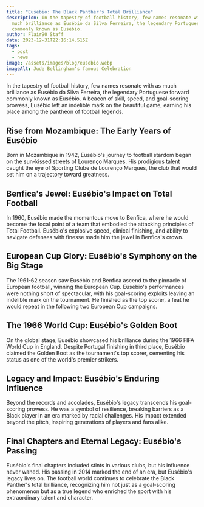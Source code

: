 ```yaml
---
title: "Eusébio: The Black Panther's Total Brilliance"
description: In the tapestry of football history, few names resonate with as
  much brilliance as Eusébio da Silva Ferreira, the legendary Portuguese forward
  commonly known as Eusébio.
author: Flair90 Staff
date: 2023-12-31T22:16:14.515Z
tags:
  - post
  - news
image: /assets/images/blog/eusebio.webp
imageAlt: Jude Bellingham's famous Celebration
---
```

In the tapestry of football history, few names resonate with as much brilliance as Eusébio da Silva Ferreira, the legendary Portuguese forward commonly known as Eusébio. A beacon of skill, speed, and goal-scoring prowess, Eusébio left an indelible mark on the beautiful game, earning his place among the pantheon of football legends.

## Rise from Mozambique: The Early Years of Eusébio

Born in Mozambique in 1942, Eusébio's journey to football stardom began on the sun-kissed streets of Lourenço Marques. His prodigious talent caught the eye of Sporting Clube de Lourenço Marques, the club that would set him on a trajectory toward greatness.

## Benfica's Jewel: Eusébio's Impact on Total Football

In 1960, Eusébio made the momentous move to Benfica, where he would become the focal point of a team that embodied the attacking principles of Total Football. Eusébio's explosive speed, clinical finishing, and ability to navigate defenses with finesse made him the jewel in Benfica's crown.

## European Cup Glory: Eusébio's Symphony on the Big Stage

The 1961-62 season saw Eusébio and Benfica ascend to the pinnacle of European football, winning the European Cup. Eusébio's performances were nothing short of spectacular, with his goal-scoring exploits leaving an indelible mark on the tournament. He finished as the top scorer, a feat he would repeat in the following two European Cup campaigns.

## The 1966 World Cup: Eusébio's Golden Boot

On the global stage, Eusébio showcased his brilliance during the 1966 FIFA World Cup in England. Despite Portugal finishing in third place, Eusébio claimed the Golden Boot as the tournament's top scorer, cementing his status as one of the world's premier strikers.

## Legacy and Impact: Eusébio's Enduring Influence

Beyond the records and accolades, Eusébio's legacy transcends his goal-scoring prowess. He was a symbol of resilience, breaking barriers as a Black player in an era marked by racial challenges. His impact extended beyond the pitch, inspiring generations of players and fans alike.

## Final Chapters and Eternal Legacy: Eusébio's Passing

Eusébio's final chapters included stints in various clubs, but his influence never waned. His passing in 2014 marked the end of an era, but Eusébio's legacy lives on. The football world continues to celebrate the Black Panther's total brilliance, recognizing him not just as a goal-scoring phenomenon but as a true legend who enriched the sport with his extraordinary talent and character.
